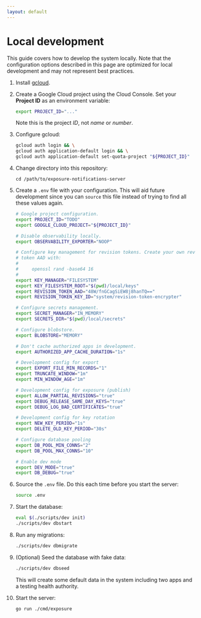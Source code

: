 ```yaml
---
layout: default
---
```


# Local development

This guide covers how to develop the system locally. Note that the configuration
options described in this page are optimized for local development and may not
represent best practices.

1.  Install [gcloud](https://cloud.google.com/sdk).

1.  Create a Google Cloud project using the Cloud Console. Set your **Project
    ID** as an environment variable:

    ```sh
    export PROJECT_ID="..."
    ```

    Note this is the project _ID_, not _name_ or _number_.

1.  Configure gcloud:

    ```sh
    gcloud auth login && \
    gcloud auth application-default login && \
    gcloud auth application-default set-quota-project "${PROJECT_ID}"
    ```

1.  Change directory into this repository:

    ```text
    cd /path/to/exposure-notifications-server
    ```

1.  Create a `.env` file with your configuration. This will aid future
    development since you can `source` this file instead of trying to find all
    these values again.

    ```sh
    # Google project configuration.
    export PROJECT_ID="TODO"
    export GOOGLE_CLOUD_PROJECT="${PROJECT_ID}"

    # Disable observability locally.
    export OBSERVABILITY_EXPORTER="NOOP"

    # Configure key management for revision tokens. Create your own revision
    # token AAD with:
    #
    #     openssl rand -base64 16
    #
    export KEY_MANAGER="FILESYSTEM"
    export KEY_FILESYSTEM_ROOT="$(pwd)/local/keys"
    export REVISION_TOKEN_AAD="48W/fnGCagSiEW8j8hanTQ=="
    export REVISION_TOKEN_KEY_ID="system/revision-token-encrypter"

    # Configure secrets management.
    export SECRET_MANAGER="IN_MEMORY"
    export SECRETS_DIR="$(pwd)/local/secrets"

    # Configure blobstore.
    export BLOBSTORE="MEMORY"

    # Don't cache authorized apps in development.
    export AUTHORIZED_APP_CACHE_DURATION="1s"

    # Development config for export
    export EXPORT_FILE_MIN_RECORDS="1"
    export TRUNCATE_WINDOW="1m"
    export MIN_WINDOW_AGE="1m"

    # Development config for exposure (publish)
    export ALLOW_PARTIAL_REVISIONS="true"
    export DEBUG_RELEASE_SAME_DAY_KEYS="true"
    export DEBUG_LOG_BAD_CERTIFICATES="true"

    # Development config for key rotation
    export NEW_KEY_PERIOD="1s"
    export DELETE_OLD_KEY_PERIOD="30s"

    # Configure database pooling
    export DB_POOL_MIN_CONNS="2"
    export DB_POOL_MAX_CONNS="10"

    # Enable dev mode
    export DEV_MODE="true"
    export DB_DEBUG="true"
    ```

1.  Source the `.env` file. Do this each time before you start the server:

    ```sh
    source .env
    ```

1.  Start the database:

    ```sh
    eval $(./scripts/dev init)
    ./scripts/dev dbstart
    ```

1.  Run any migrations:

    ```sh
    ./scripts/dev dbmigrate
    ```

1.  (Optional) Seed the database with fake data:

    ```sh
    ./scripts/dev dbseed
    ```

    This will create some default data in the system including two apps and a
    testing health authority.

1.  Start the server:

    ```sh
    go run ./cmd/exposure
    ```
